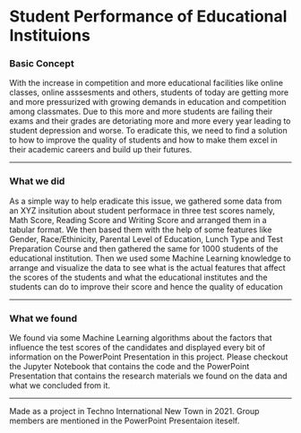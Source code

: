 <h1>Student Performance of Educational Instituions</h1>
<h3>Basic Concept</h3>
<p>
    With the increase in competition and more educational facilities like online classes, online asssesments and others, students of today are getting more and more pressurized with growing demands in education and competition among classmates. Due to this more and more students are failing their exams and their grades are detoriating more and more every year leading to student depression and worse. To eradicate this, we need to find a solution to how to improve the quality of students and how to make them excel in their academic careers and build up their futures.
</p>
<hr />

<h3>What we did</h3>
<p>
    As a simple way to help eradicate this issue, we gathered some data from an XYZ insitution about student performace in three test scores namely, Math Score, Reading Score and Writing Score and arranged them in a tabular format. We then based them with the help of some features like Gender, Race/Ethinicity, Parental Level of Education, Lunch Type and Test Preparation Course and then gathered the same for 1000 students of the educational institution. Then we used some Machine Learning knowledge to arrange and visualize the data to see what is the actual features that affect the scores of the students and what the educational institutes and the students can do to improve their score and hence the quality of education
</p>
<hr />
<h3>What we found</h3>
<p>
    We found via some Machine Learning algorithms about the factors that influence the test scores of the candidates and displayed every bit of information on the PowerPoint Presentation in this project. Please checkout the Jupyter Notebook that contains the code and the PowerPoint Presentation that contains the research materials we found on the data and what we concluded from it.
</p>
<hr />

Made as a project in Techno International New Town in 2021. Group members are mentioned in the PowerPoint Presentaion iteself.
